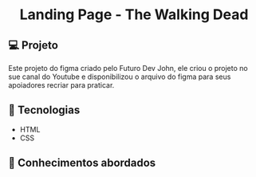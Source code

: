 <h1 align="center">
  Landing Page - The Walking Dead
</h1>

<!-- <p align="center">
  <img src=".github/preview.png" width="100%" />
</p> -->

## 💻 Projeto

Este projeto do figma criado pelo Futuro Dev John, ele criou o projeto no sue canal do Youtube e disponibilizou o arquivo do figma para seus apoiadores recriar para praticar. 

## 🚀 Tecnologias

- HTML
- CSS

## 📔 Conhecimentos abordados

<!-- - [x] Uso semântico do HTML
- [x] Criação de animação de sucesso
- [x] Váriaveis do css no `:root`
- [x] Efeito de focus no input
- [x] Armazenar informações do formulário
- [x] Deploy no Netlify -->